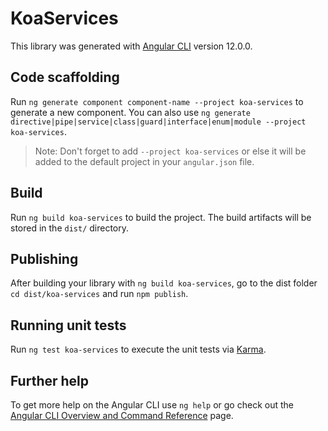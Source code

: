 # KoaServices

This library was generated with [Angular CLI](https://github.com/angular/angular-cli) version 12.0.0.

## Code scaffolding

Run `ng generate component component-name --project koa-services` to generate a new component. You can also use `ng generate directive|pipe|service|class|guard|interface|enum|module --project koa-services`.
> Note: Don't forget to add `--project koa-services` or else it will be added to the default project in your `angular.json` file. 

## Build

Run `ng build koa-services` to build the project. The build artifacts will be stored in the `dist/` directory.

## Publishing

After building your library with `ng build koa-services`, go to the dist folder `cd dist/koa-services` and run `npm publish`.

## Running unit tests

Run `ng test koa-services` to execute the unit tests via [Karma](https://karma-runner.github.io).

## Further help

To get more help on the Angular CLI use `ng help` or go check out the [Angular CLI Overview and Command Reference](https://angular.io/cli) page.
